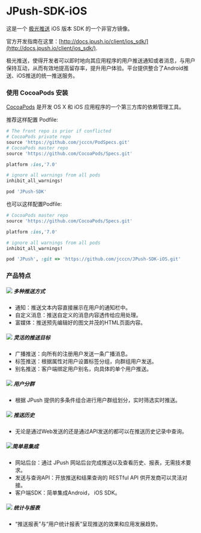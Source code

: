 JPush-SDK-iOS
=============

这是一个 [极光推送](https://www.jpush.cn/common/products) iOS 版本 SDK 的一个非官方镜像。 

官方开发指南在这里：[http://docs.jpush.io/client/ios_sdk/](http://docs.jpush.io/client/ios_sdk/).

极光推送，使得开发者可以即时地向其应用程序的用户推送通知或者消息，与用户保持互动，从而有效地提高留存率，提升用户体验。平台提供整合了Android推送、iOS推送的统一推送服务。

### 使用 CocoaPods 安装
[CocoaPods](http://cocoapods.org) 是开发 OS X 和 iOS 应用程序的一个第三方库的依赖管理工具。

推荐这样配置 Podfile:

```ruby
# The front repo is prior if conflicted
# CocoaPods private repo
source 'https://github.com/jcccn/PodSpecs.git'
# CocoaPods master repo
source 'https://github.com/CocoaPods/Specs.git'

platform :ios,'7.0'

# ignore all warnings from all pods
inhibit_all_warnings!

pod 'JPush-SDK'

```

也可以这样配置Podfile:

```ruby
# CocoaPods master repo
source 'https://github.com/CocoaPods/Specs.git'

platform :ios,'7.0'

# ignore all warnings from all pods
inhibit_all_warnings!

pod 'JPush', :git => 'https://github.com/jcccn/JPush-SDK-iOS.git'

```

### 产品特点
##### <img src="https://www.jpush.cn/res/v3/images/common/v4/product-push-feature-multi.png"> 多种推送方式
- 通知：推送文本内容直接展示在用户的通知栏中。
- 自定义消息：推送自定义的消息内容透传给应用处理。
- 富媒体：推送预先编辑好的图文并茂的HTML页面内容。
	
##### <img src="https://www.jpush.cn/res/v3/images/common/v4/product-push-feature-target.png"> 灵活的推送目标
- 广播推送：向所有的注册用户发送一条广播消息。
- 标签推送：根据属性对用户设置标签分组，向群组用户发送。
- 别名推送：客户端绑定用户别名，向具体的单个用户推送。

##### <img src="https://www.jpush.cn/res/v3/images/common/v4/product-push-feature-user.png"> 用户分群
- 根据 JPush 提供的多条件组合进行用户群组划分，实时筛选实时推送。

##### <img src="https://www.jpush.cn/res/v3/images/common/v4/product-push-feature-history.png"> 推送历史
- 无论是通过Web发送的还是通过API发送的都可以在推送历史记录中查询。

##### <img src="https://www.jpush.cn/res/v3/images/common/v4/product-push-feature-done.png">简单易集成
- 网站后台：通过 JPush 网站后台完成推送以及查看历史、报表，无需技术要求。
- 发送与查询API：开放推送和结果查询的 RESTful API 供开发商可以灵活对接。
- 客户端SDK：简单集成Android， iOS SDK。

##### <img src="https://www.jpush.cn/res/v3/images/common/v4/product-push-feature-stat.png"> 统计与报表
- “推送报表”与“用户统计报表”呈现推送的效果和应用发展趋势。